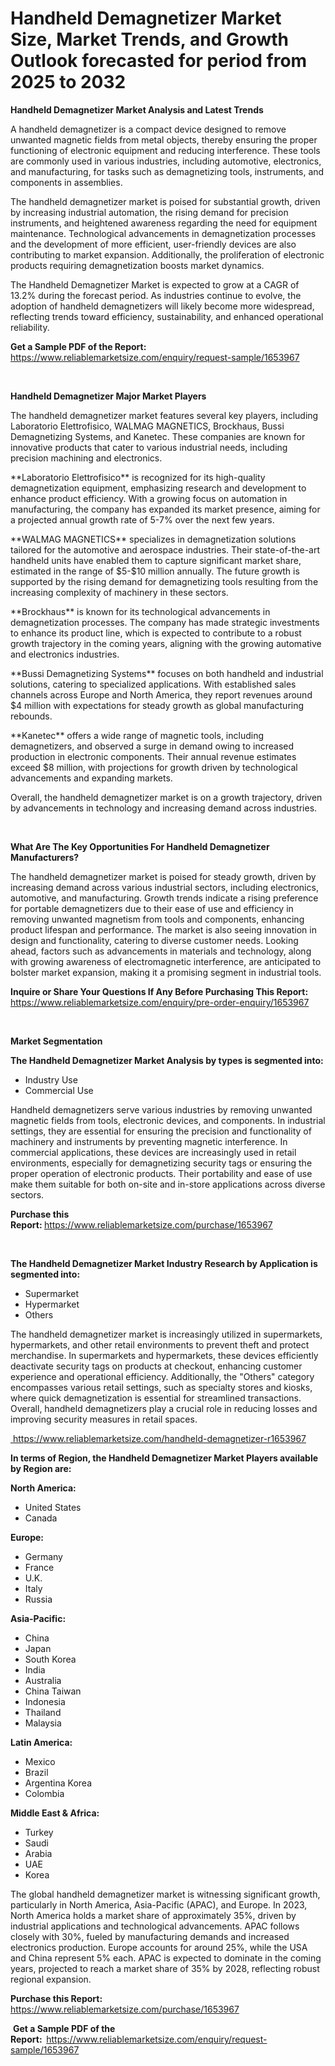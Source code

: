 <p><h1>Handheld Demagnetizer Market Size, Market Trends, and Growth Outlook forecasted for period from 2025 to 2032</h1></p><p><strong>Handheld Demagnetizer Market Analysis and Latest Trends</strong></p>
<p><p>A handheld demagnetizer is a compact device designed to remove unwanted magnetic fields from metal objects, thereby ensuring the proper functioning of electronic equipment and reducing interference. These tools are commonly used in various industries, including automotive, electronics, and manufacturing, for tasks such as demagnetizing tools, instruments, and components in assemblies.</p><p>The handheld demagnetizer market is poised for substantial growth, driven by increasing industrial automation, the rising demand for precision instruments, and heightened awareness regarding the need for equipment maintenance. Technological advancements in demagnetization processes and the development of more efficient, user-friendly devices are also contributing to market expansion. Additionally, the proliferation of electronic products requiring demagnetization boosts market dynamics. </p><p>The Handheld Demagnetizer Market is expected to grow at a CAGR of 13.2% during the forecast period. As industries continue to evolve, the adoption of handheld demagnetizers will likely become more widespread, reflecting trends toward efficiency, sustainability, and enhanced operational reliability.</p></p>
<p><strong>Get a Sample PDF of the Report:&nbsp;</strong> <a href="https://www.reliablemarketsize.com/enquiry/request-sample/1653967?utm_campaign=2444&utm_medium=2&utm_source=Github&utm_content=ia&utm_term=18042025&utm_id=handheld-demagnetizer">https://www.reliablemarketsize.com/enquiry/request-sample/1653967</a></p>
<p>&nbsp;</p>
<p><strong>Handheld Demagnetizer Major Market Players</strong></p>
<p><p>The handheld demagnetizer market features several key players, including Laboratorio Elettrofisico, WALMAG MAGNETICS, Brockhaus, Bussi Demagnetizing Systems, and Kanetec. These companies are known for innovative products that cater to various industrial needs, including precision machining and electronics.</p><p>**Laboratorio Elettrofisico** is recognized for its high-quality demagnetization equipment, emphasizing research and development to enhance product efficiency. With a growing focus on automation in manufacturing, the company has expanded its market presence, aiming for a projected annual growth rate of 5-7% over the next few years.</p><p>**WALMAG MAGNETICS** specializes in demagnetization solutions tailored for the automotive and aerospace industries. Their state-of-the-art handheld units have enabled them to capture significant market share, estimated in the range of $5-$10 million annually. The future growth is supported by the rising demand for demagnetizing tools resulting from the increasing complexity of machinery in these sectors.</p><p>**Brockhaus** is known for its technological advancements in demagnetization processes. The company has made strategic investments to enhance its product line, which is expected to contribute to a robust growth trajectory in the coming years, aligning with the growing automative and electronics industries.</p><p>**Bussi Demagnetizing Systems** focuses on both handheld and industrial solutions, catering to specialized applications. With established sales channels across Europe and North America, they report revenues around $4 million with expectations for steady growth as global manufacturing rebounds.</p><p>**Kanetec** offers a wide range of magnetic tools, including demagnetizers, and observed a surge in demand owing to increased production in electronic components. Their annual revenue estimates exceed $8 million, with projections for growth driven by technological advancements and expanding markets.</p><p>Overall, the handheld demagnetizer market is on a growth trajectory, driven by advancements in technology and increasing demand across industries.</p></p>
<p>&nbsp;</p>
<p><strong>What Are The Key Opportunities For Handheld Demagnetizer Manufacturers?</strong></p>
<p><p>The handheld demagnetizer market is poised for steady growth, driven by increasing demand across various industrial sectors, including electronics, automotive, and manufacturing. Growth trends indicate a rising preference for portable demagnetizers due to their ease of use and efficiency in removing unwanted magnetism from tools and components, enhancing product lifespan and performance. The market is also seeing innovation in design and functionality, catering to diverse customer needs. Looking ahead, factors such as advancements in materials and technology, along with growing awareness of electromagnetic interference, are anticipated to bolster market expansion, making it a promising segment in industrial tools.</p></p>
<p><strong>Inquire or Share Your Questions If Any Before Purchasing This Report:</strong> <a href="https://www.reliablemarketsize.com/enquiry/pre-order-enquiry/1653967?utm_campaign=2444&utm_medium=2&utm_source=Github&utm_content=ia&utm_term=18042025&utm_id=handheld-demagnetizer">https://www.reliablemarketsize.com/enquiry/pre-order-enquiry/1653967</a></p>
<p>&nbsp;</p>
<p><strong>Market Segmentation</strong></p>
<p><strong>The Handheld Demagnetizer Market Analysis by types is segmented into:</strong></p>
<p><ul><li>Industry Use</li><li>Commercial Use</li></ul></p>
<p><p>Handheld demagnetizers serve various industries by removing unwanted magnetic fields from tools, electronic devices, and components. In industrial settings, they are essential for ensuring the precision and functionality of machinery and instruments by preventing magnetic interference. In commercial applications, these devices are increasingly used in retail environments, especially for demagnetizing security tags or ensuring the proper operation of electronic products. Their portability and ease of use make them suitable for both on-site and in-store applications across diverse sectors.</p></p>
<p><strong>Purchase this Report:&nbsp;</strong><a href="https://www.reliablemarketsize.com/purchase/1653967?utm_campaign=2444&utm_medium=2&utm_source=Github&utm_content=ia&utm_term=18042025&utm_id=handheld-demagnetizer">https://www.reliablemarketsize.com/purchase/1653967</a></p>
<p>&nbsp;</p>
<p><strong>The Handheld Demagnetizer Market Industry Research by Application is segmented into:</strong></p>
<p><ul><li>Supermarket</li><li>Hypermarket</li><li>Others</li></ul></p>
<p><p>The handheld demagnetizer market is increasingly utilized in supermarkets, hypermarkets, and other retail environments to prevent theft and protect merchandise. In supermarkets and hypermarkets, these devices efficiently deactivate security tags on products at checkout, enhancing customer experience and operational efficiency. Additionally, the "Others" category encompasses various retail settings, such as specialty stores and kiosks, where quick demagnetization is essential for streamlined transactions. Overall, handheld demagnetizers play a crucial role in reducing losses and improving security measures in retail spaces.</p></p>
<p><a href="https://www.reliablemarketsize.com/handheld-demagnetizer-r1653967?utm_campaign=2444&utm_medium=2&utm_source=Github&utm_content=ia&utm_term=18042025&utm_id=handheld-demagnetizer">&nbsp;https://www.reliablemarketsize.com/handheld-demagnetizer-r1653967</a></p>
<p><strong>In terms of Region, the Handheld Demagnetizer Market Players available by Region are:</strong></p>
<p>
    <p> <strong> North America: </strong>
        <ul>
            <li>United States</li>
            <li>Canada</li>
        </ul>
        </p> 
    <p> <strong> Europe: </strong>
        <ul>
            <li>Germany</li>
            <li>France</li>
            <li>U.K.</li>
            <li>Italy</li>
            <li>Russia</li>
        </ul>
        </p> 
    <p> <strong> Asia-Pacific: </strong>
        <ul>
            <li>China</li>
            <li>Japan</li>
            <li>South Korea</li>
            <li>India</li>
            <li>Australia</li>
            <li>China Taiwan</li>
            <li>Indonesia</li>
            <li>Thailand</li>
            <li>Malaysia</li>
        </ul>
        </p> 
    <p> <strong> Latin America: </strong>
        <ul>
            <li>Mexico</li>
            <li>Brazil</li>
            <li>Argentina Korea</li>
            <li>Colombia</li>
        </ul>
        </p> 
    <p> <strong> Middle East & Africa: </strong>
        <ul>
            <li>Turkey</li>
            <li>Saudi</li>
            <li>Arabia</li>
            <li>UAE</li>
            <li>Korea</li>
        </ul>
    </p>
    </p>
<p><p>The global handheld demagnetizer market is witnessing significant growth, particularly in North America, Asia-Pacific (APAC), and Europe. In 2023, North America holds a market share of approximately 35%, driven by industrial applications and technological advancements. APAC follows closely with 30%, fueled by manufacturing demands and increased electronics production. Europe accounts for around 25%, while the USA and China represent 5% each. APAC is expected to dominate in the coming years, projected to reach a market share of 35% by 2028, reflecting robust regional expansion.</p></p>
<p><strong>Purchase this Report: </strong><a href="https://www.reliablemarketsize.com/purchase/1653967?utm_campaign=2444&utm_medium=2&utm_source=Github&utm_content=ia&utm_term=18042025&utm_id=handheld-demagnetizer">https://www.reliablemarketsize.com/purchase/1653967</a></p>
<p>&nbsp;<strong>Get a Sample PDF of the Report:&nbsp;&nbsp;</strong><a href="https://www.reliablemarketsize.com/enquiry/request-sample/1653967?utm_campaign=2444&utm_medium=2&utm_source=Github&utm_content=ia&utm_term=18042025&utm_id=handheld-demagnetizer">https://www.reliablemarketsize.com/enquiry/request-sample/1653967</a></p>
<p><strong></strong></p>
<p><p></p><p></p><p></p></p>